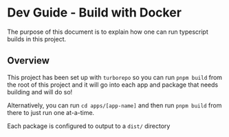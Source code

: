 # Dev Guide - Build with Docker

The purpose of this document is to explain how one can run typescript builds in this project.

## Overview

This project has been set up with `turborepo` so you can run `pnpm build` from the root of this project and it will go into each app and package that needs building and will do so!

Alternatively, you can run `cd apps/[app-name]` and then run `pnpm build` from there to just run one at-a-time.

Each package is configured to output to a `dist/` directory